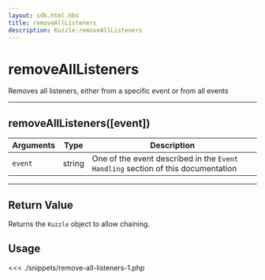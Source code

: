 ```yaml
---
layout: sdk.html.hbs
title: removeAllListeners
description: Kuzzle:removeAllListeners
---
```


# removeAllListeners

Removes all listeners, either from a specific event or from all events

---

## removeAllListeners([event])

| Arguments | Type   | Description                                                                      |
| --------- | ------ | -------------------------------------------------------------------------------- |
| `event`   | string | One of the event described in the `Event Handling` section of this documentation |

---

## Return Value

Returns the `Kuzzle` object to allow chaining.

## Usage

<<< ./snippets/remove-all-listeners-1.php
